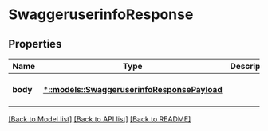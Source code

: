 # SwaggeruserinfoResponse

## Properties
Name | Type | Description | Notes
------------ | ------------- | ------------- | -------------
**body** | [***::models::SwaggeruserinfoResponsePayload**](swaggeruserinfoResponsePayload.md) |  | [optional] [default to null]

[[Back to Model list]](../README.md#documentation-for-models) [[Back to API list]](../README.md#documentation-for-api-endpoints) [[Back to README]](../README.md)



